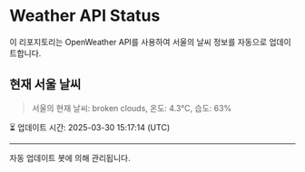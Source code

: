 
# Weather API Status

이 리포지토리는 OpenWeather API를 사용하여 서울의 날씨 정보를 자동으로 업데이트합니다.

## 현재 서울 날씨
> 서울의 현재 날씨: broken clouds, 온도: 4.3°C, 습도: 63%

⏳ 업데이트 시간: 2025-03-30 15:17:14 (UTC)

---
자동 업데이트 봇에 의해 관리됩니다.
